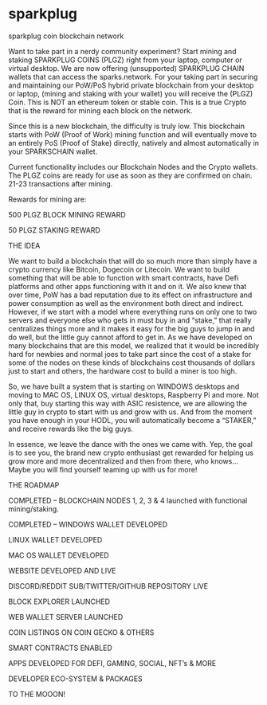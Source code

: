 # sparkplug
sparkplug coin blockchain network

Want to take part in a nerdy community experiment? Start mining and staking SPARKPLUG COINS (PLGZ) right from your laptop, computer or virtual desktop. We are now offering (unsupported) SPARKPLUG CHAIN wallets that can access the sparks.network. For your taking part in securing and maintaining our PoW/PoS hybrid private blockchain from your desktop or laptop, (mining and staking with your wallet) you will receive the (PLGZ) Coin. This is NOT an ethereum token or stable coin. This is a true Crypto that is the reward for mining each block on the network.

Since this is a new blockchain, the difficulty is truly low. This blockchain starts with PoW (Proof of Work) mining function and will eventually move to an entirely PoS (Proof of Stake) directly, natively and almost automatically in your SPARKSCHAIN wallet.

Current functionality includes our Blockchain Nodes and the Crypto wallets. The PLGZ coins are ready for use as soon as they are confirmed on chain. 21-23 transactions after mining.

Rewards for mining are:

500 PLGZ BLOCK MINING REWARD

50 PLGZ STAKING REWARD

THE IDEA

We want to build a blockchain that will do so much more than simply have a crypto currency like Bitcoin, Dogecoin or Litecoin. We want to build something that will be able to function with smart contracts, have Defi platforms and other apps functioning with it and on it. We also knew that over time, PoW has a bad reputation due to its effect on infrastructure and power consumption as well as the environment both direct and indirect. However, if we start with a model where everything runs on only one to two servers and everyone else who gets in must buy in and “stake,” that really centralizes things more and it makes it easy for the big guys to jump in and do well, but the little guy cannot afford to get in. As we have developed on many blockchains that are this model, we realized that it would be incredibly hard for newbies and normal joes to take part since the cost of a stake for some of the nodes on these kinds of blockchains cost thousands of dollars just to start and others, the hardware cost to build a miner is too high.

So, we have built a system that is starting on WINDOWS desktops and moving to MAC OS, LINUX OS, virtual desktops, Raspberry Pi and more. Not only that, buy starting this way with ASIC resistence, we are allowing the little guy in crypto to start with us and grow with us. And from the moment you have enough in your HODL, you will automatically become a “STAKER,” and receive rewards like the big guys.

In essence, we leave the dance with the ones we came with. Yep, the goal is to see you, the brand new crypto enthusiast get rewarded for helping us grow more and more decentralized and then from there, who knows… Maybe you will find yourself teaming up with us for more!

THE ROADMAP

COMPLETED – BLOCKCHAIN NODES 1, 2, 3 & 4 launched with functional mining/staking.

COMPLETED – WINDOWS WALLET DEVELOPED

LINUX WALLET DEVELOPED

MAC OS WALLET DEVELOPED

WEBSITE DEVELOPED AND LIVE

DISCORD/REDDIT SUB/TWITTER/GITHUB REPOSITORY LIVE

BLOCK EXPLORER LAUNCHED

WEB WALLET SERVER LAUNCHED

COIN LISTINGS ON COIN GECKO & OTHERS

SMART CONTRACTS ENABLED

APPS DEVELOPED FOR DEFI, GAMING, SOCIAL, NFT’s & MORE

DEVELOPER ECO-SYSTEM & PACKAGES

TO THE MOOON!
